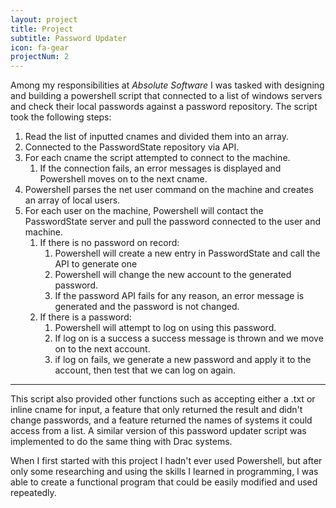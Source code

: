 ```yaml
---
layout: project
title: Project
subtitle: Password Updater
icon: fa-gear
projectNum: 2
---
```


Among my responsibilities at *Absolute Software* I was tasked with designing and building a powershell script that connected to a list of windows servers and check their local passwords against a password repository. The script took the following steps:

1. Read the list of inputted cnames and divided them into an array.
2. Connected to the PasswordState repository via API.
2. For each cname the script attempted to connect to the machine.
    1. If the connection fails, an error messages is displayed and Powershell moves on to the next cname.
3. Powershell parses the net user command on the machine and creates an array of local users.
4. For each user on the machine, Powershell will contact the PasswordState server and pull the password connected to the user and machine.
    1. If there is no password on record:
        1. Powershell will create a new entry in PasswordState and call the API to generate one
        2. Powershell will change the new account to the generated password.
        3. If the password API fails for any reason, an error message is generated and the password is not changed.
    2. If there is a password:
        1. Powershell will attempt to log on using this password.
        2. If log on is a success a success message is thrown and we move on to the next account.
        3. if log on fails, we generate a new password and apply it to the account, then test that we can log on again.
* * *

This script also provided other functions such as accepting either a .txt or inline cname for input, a feature that only returned the result and didn't change passwords, and a feature returned the names of systems it could access from a list. A similar version of this password updater script was implemented to do the same thing with Drac systems. 

When I first started with this project I hadn't ever used Powershell, but after only some researching and using the skills I learned in programming, I was able to create a functional program that could be easily modified and used repeatedly.